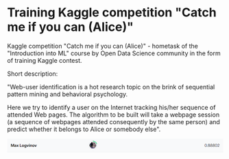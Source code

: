 # Training Kaggle competition "Catch me if you can (Alice)"

Kaggle competition "Catch me if you can (Alice)" - hometask of the "Introduction into ML" course by Open Data Science community in the form of training Kaggle contest.

Short description:

"Web-user identification is a hot research topic on the brink of sequential pattern mining and behavioral psychology.

Here we try to identify a user on the Internet tracking his/her sequence of attended Web pages. The algorithm to be built will take a webpage session (a sequence of webpages attended consequently by the same person) and predict whether it belongs to Alice or somebody else".

![](https://github.com/f-kyoub-h/catch_me_ods_comp/blob/main/image.png)
